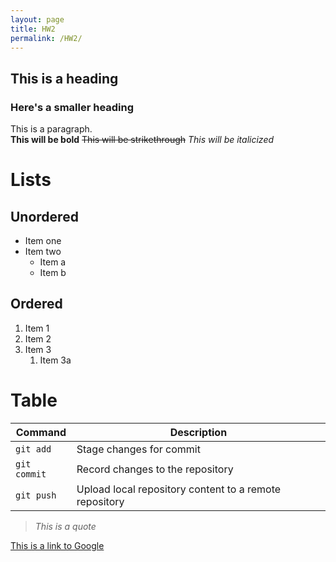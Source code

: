 ```yaml
---
layout: page
title: HW2
permalink: /HW2/
---
```


## This is a heading

### Here's a smaller heading
This is a paragraph.  
**This will be bold** ~~This will be strikethrough~~ _This will be italicized_  

# Lists
## Unordered  
- Item one  
- Item two  
  - Item a  
  - Item b  

## Ordered  
1. Item 1  
2. Item 2  
3. Item 3  
   1. Item 3a  

# Table  

| Command    | Description                                          |
|------------|------------------------------------------------------|
| `git add`  | Stage changes for commit                            |
| `git commit` | Record changes to the repository                  |
| `git push` | Upload local repository content to a remote repository |

> *This is a quote*

[This is a link to Google](https://google.com)
